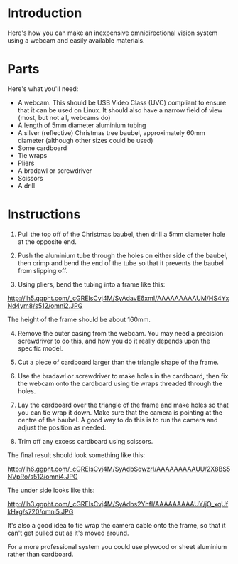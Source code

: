 # Introduction #

Here's how you can make an inexpensive omnidirectional vision system using a webcam and easily available materials.

# Parts #

Here's what you'll need:

  * A webcam.  This should be USB Video Class (UVC) compliant to ensure that it can be used on Linux.  It should also have a narrow field of view (most, but not all, webcams do)
  * A length of 5mm diameter aluminium tubing
  * A silver (reflective) Christmas tree baubel, approximately 60mm diameter (although other sizes could be used)
  * Some cardboard
  * Tie wraps
  * Pliers
  * A bradawl or screwdriver
  * Scissors
  * A drill

# Instructions #

1.  Pull the top off of the Christmas baubel, then drill a 5mm diameter hole at the opposite end.

2.  Push the aluminium tube through the holes on either side of the baubel, then crimp and bend the end of the tube so that it prevents the baubel from slipping off.

3.  Using pliers, bend the tubing into a frame like this:

http://lh5.ggpht.com/_cGREIsCvj4M/SyAdavE6xmI/AAAAAAAAAUM/HS4YxNd4ym8/s512/omni2.JPG

The height of the frame should be about 160mm.

4.  Remove the outer casing from the webcam.  You may need a precision screwdriver to do this, and how you do it really depends upon the specific model.

5.  Cut a piece of cardboard larger than the triangle shape of the frame.

6.  Use the bradawl or screwdriver to make holes in the cardboard, then fix the webcam onto the cardboard using tie wraps threaded through the holes.

7.  Lay the cardboard over the triangle of the frame and make holes so that you can tie wrap it down.  Make sure that the camera is pointing at the centre of the baubel.  A good way to do this is to run the camera and adjust the position as needed.

8.  Trim off any excess cardboard using scissors.

The final result should look something like this:

http://lh6.ggpht.com/_cGREIsCvj4M/SyAdbSqwzrI/AAAAAAAAAUU/2X8BS5NVpRo/s512/omni4.JPG

The under side looks like this:

http://lh3.ggpht.com/_cGREIsCvj4M/SyAdbs2YhfI/AAAAAAAAAUY/jO_xqUfkHxg/s720/omni5.JPG

It's also a good idea to tie wrap the camera cable onto the frame, so that it can't get pulled out as it's moved around.

For a more professional system you could use plywood or sheet aluminium rather than cardboard.